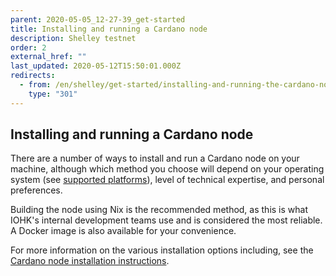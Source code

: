```yaml
---
parent: 2020-05-05_12-27-39_get-started
title: Installing and running a Cardano node
description: Shelley testnet
order: 2
external_href: ""
last_updated: 2020-05-12T15:50:01.000Z
redirects:
  - from: /en/shelley/get-started/installing-and-running-the-cardano-node/
    type: "301"
---
```


## Installing and running a Cardano node

There are a number of ways to install and run a Cardano node on your machine, although which method you choose will depend on your operating system (see [supported platforms](https://developers.cardano.org/en/testnets/cardano/about/supported-platforms/)), level of technical expertise, and personal preferences.

Building the node using Nix is the recommended method, as this is what IOHK's internal development teams use and is considered the most reliable. A Docker image is also available for your convenience.

For more information on the various installation options including, see the [Cardano node installation instructions](https://docs.cardano.org/getting-started/installing-the-cardano-node). 
